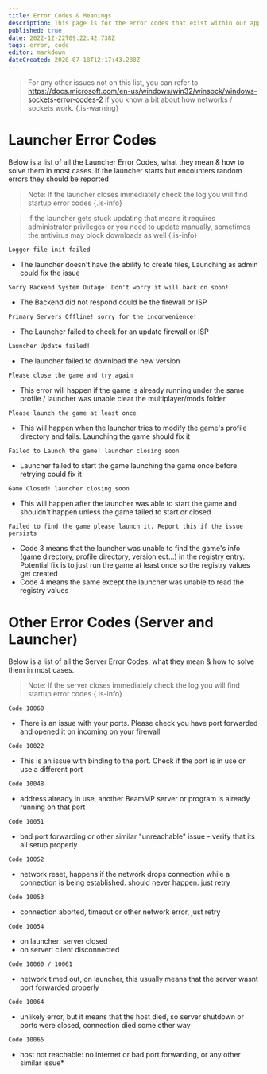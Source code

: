 ```yaml
---
title: Error Codes & Meanings
description: This page is for the error codes that exist within our application. We will likely have the meaning and a possible solution to your issue.
published: true
date: 2022-12-22T09:22:42.738Z
tags: error, code
editor: markdown
dateCreated: 2020-07-18T12:17:43.280Z
---
```


> For any other issues not on this list, you can refer to https://docs.microsoft.com/en-us/windows/win32/winsock/windows-sockets-error-codes-2 if you know a bit about how networks / sockets work.
{.is-warning}

# Launcher Error Codes
Below is a list of all the Launcher Error Codes, what they mean & how to solve them in most cases.
If the launcher starts but encounters random errors they should be reported

> Note: If the launcher closes immediately check the log you will find startup error codes
{.is-info}

> If the launcher gets stuck updating that means it requires administrator privileges or you need to update manually, sometimes the antivirus may block downloads as well
{.is-info}


`Logger file init failed`
- The launcher doesn't have the ability to create files, Launching as admin could fix the issue

`Sorry Backend System Outage! Don't worry it will back on soon!`
- The Backend did not respond could be the firewall or ISP

`Primary Servers Offline! sorry for the inconvenience!`
- The Launcher failed to check for an update firewall or ISP

`Launcher Update failed!`
- The launcher failed to download the new version


`Please close the game and try again`
- This error will happen if the game is already running under the same profile / launcher was unable clear the multiplayer/mods folder

`Please launch the game at least once`
- This will happen when the launcher tries to modify the game's profile directory and fails. Launching the game should fix it

`Failed to Launch the game! launcher closing soon`
- Launcher failed to start the game launching the game once before retrying could fix it

`Game Closed! launcher closing soon`
- This will happen after the launcher was able to start the game and shouldn't happen unless the game failed to start or closed

`Failed to find the game please launch it. Report this if the issue persists`
- Code 3 means that the launcher was unable to find the game's info (game directory, profile directory, version ect...) in the registry entry. Potential fix is to just run the game at least once so the registry values get created
- Code 4 means the same except the launcher was unable to read the registry values



# Other Error Codes (Server and Launcher)
Below is a list of all the Server Error Codes, what they mean & how to solve them in most cases.

> Note: If the server closes immediately check the log you will find startup error codes
{.is-info}

`Code 10060`
- There is an issue with your ports. Please check you have port forwarded and opened it on incoming on your firewall

`Code 10022`
- This is an issue with binding to the port. Check if the port is in use or use a different port

`Code 10048`
- address already in use, another BeamMP server or program is already running on that port

`Code 10051`
- bad port forwarding or other similar "unreachable" issue - verify that its all setup properly

`Code 10052`
- network reset, happens if the network drops connection while a connection is being established. should never happen. just retry

`Code 10053`
- connection aborted, timeout or other network error, just retry

`Code 10054`
- on launcher: server closed
- on server: client disconnected

`Code 10060 / 10061`
- network timed out, on launcher, this usually means that the server wasnt port forwarded properly

`Code 10064`
- unlikely error, but it means that the host died, so server shutdown or ports were closed, connection died some other way

`Code 10065`
- host not reachable: no internet or bad port forwarding, or any other similar issue*